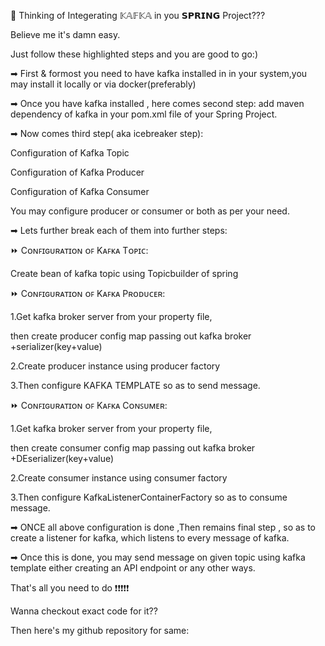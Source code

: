 🔴 Thinking of Integerating 𝕂𝔸𝔽𝕂𝔸 in you 𝗦𝗣𝗥𝗜𝗡𝗚 Project???

 

Believe me it's damn easy.

 

Just follow these highlighted steps and you are good to go:)

 

➡ First & formost you need to have kafka installed in in your system,you may install it locally or via docker(preferably)

 

➡ Once you have kafka installed , here comes second step: add maven dependency of kafka in your pom.xml file of your Spring Project.

 

➡ Now comes third step( aka icebreaker step):

Configuration of Kafka Topic

Configuration of Kafka Producer

Configuration of Kafka Consumer

 

You may configure producer or consumer or both as per your need.

 

➡ Lets further break each of them into further steps:

 

⏩ Cᴏɴꜰɪɢᴜʀᴀᴛɪᴏɴ ᴏꜰ Kᴀꜰᴋᴀ Tᴏᴘɪᴄ:

 

Create bean of kafka topic using Topicbuilder of spring



⏩ Cᴏɴꜰɪɢᴜʀᴀᴛɪᴏɴ ᴏꜰ Kᴀꜰᴋᴀ Pʀᴏᴅᴜᴄᴇʀ:

 

1.Get kafka broker server from your property file,

 then create producer config map passing out kafka broker +serializer(key+value)

 

2.Create producer instance using producer factory

 

3.Then configure KAFKA TEMPLATE so as to send message.

 

⏩ Cᴏɴꜰɪɢᴜʀᴀᴛɪᴏɴ ᴏꜰ Kᴀꜰᴋᴀ Cᴏɴꜱᴜᴍᴇʀ:

 

1.Get kafka broker server from your property file,

 then create consumer config map passing out kafka broker +DEserializer(key+value)

 

2.Create consumer instance using consumer factory

 

3.Then configure KafkaListenerContainerFactory so as to consume message.

 

 

 

➡ ONCE all above configuration is done ,Then remains final step , so as to create a listener for kafka, which listens to every message of kafka.

 

 

➡ Once this is done, you may send message on given topic using kafka template either creating an API endpoint or any other ways.

 

That's all you need to do ❗❗❗❗❗

 

 

Wanna checkout exact code for it??

 

Then here's my github repository for same:

